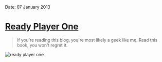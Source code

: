Date: 07 January 2013

# [Ready Player One](http://www.readyplayerone.com/)

> If you're reading this blog, you're most likely a geek like me. Read this book, you won't regret it.

![ready player one](http://www.crownpublishing.com/images/readyplayerone/logo_v2.jpg)

